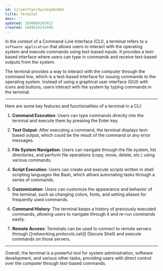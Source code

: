 ```yaml
---
id: 1jlxeeftynr4ys3eq36e96d
title: Terminal
desc: ''
updated: 1690869383912
created: 1689626243499
---
```


In the context of a Command-Line Interface (CLI), a terminal refers to a `software application` that allows users to interact with the operating system and execute commands using text-based inputs. It provides a text-based interface where users can type in commands and receive text-based outputs from the system.

The terminal provides a way to interact with the computer through the command line, which is a text-based interface for issuing commands to the operating system. Instead of using a graphical user interface (GUI) with icons and buttons, users interact with the system by typing commands in the terminal.

---

Here are some key features and functionalities of a terminal in a CLI:

1. **Command Execution**: Users can type commands directly into the terminal and execute them by pressing the Enter key.

2. **Text Output**: After executing a command, the terminal displays text-based output, which could be the result of the command or any error messages.

3. **File System Navigation**: Users can navigate through the file system, list directories, and perform file operations (copy, move, delete, etc.) using various commands.

4. **Script Execution**: Users can create and execute scripts written in shell scripting languages like Bash, which allows automating tasks through a series of commands.

5. **Customization**: Users can customize the appearance and behavior of the terminal, such as changing colors, fonts, and setting aliases for frequently used commands.

6. **Command History**: The terminal keeps a history of previously executed commands, allowing users to navigate through it and re-run commands easily.

7. **Remote Access**: Terminals can be used to connect to remote servers through [[networking.protocols.ssh]] (Secure Shell) and execute commands on those servers.

---

Overall, the terminal is a powerful tool for system administration, software development, and various other tasks, providing users with direct control over the computer through text-based commands.